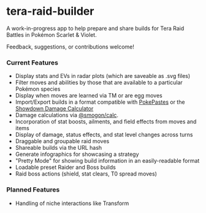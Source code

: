 # tera-raid-builder
A work-in-progress app to help prepare and share builds for Tera Raid Battles in Pokémon Scarlet & Violet.

Feedback, suggestions, or contributions welcome!

### Current Features
- Display stats and EVs in radar plots (which are saveable as .svg files)
- Filter moves and abilities by those that are available to a particular Pokémon species
- Display when moves are learned via TM or are egg moves
- Import/Export builds in a format compatible with [PokePastes](pokepast.es) or the [Showdown Damage Calculator](https://calc.pokemonshowdown.com/)
- Damage calculations via [@smogon/calc](https://github.com/smogon/damage-calc/tree/master/calc).
- Incorporation of stat boosts, ailments, and field effects from moves and items
- Display of damage, status effects, and stat level changes across turns
- Draggable and groupable raid moves
- Shareable builds via the URL hash
- Generate infographics for showcasing a strategy
- "Pretty Mode" for showing build information in an easily-readable format
- Loadable preset Raider and Boss builds
- Raid boss actions (shield, stat clears, T0 spread moves)

### Planned Features
- Handling of niche interactions like Transform
